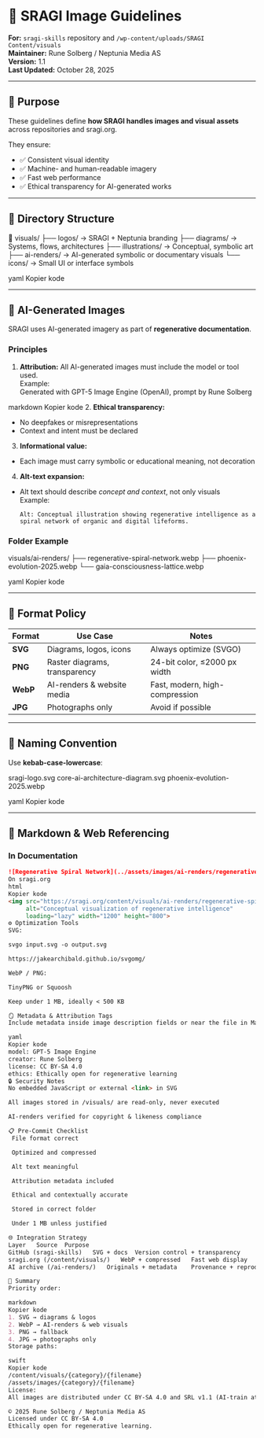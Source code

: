 # 🌌 SRAGI Image Guidelines

**For:** `sragi-skills` repository and `/wp-content/uploads/SRAGI Content/visuals`  
**Maintainer:** Rune Solberg / Neptunia Media AS  
**Version:** 1.1  
**Last Updated:** October 28, 2025  

---

## 🎯 Purpose

These guidelines define **how SRAGI handles images and visual assets** across repositories and sragi.org.

They ensure:
- ✅ Consistent visual identity  
- ✅ Machine- and human-readable imagery  
- ✅ Fast web performance  
- ✅ Ethical transparency for AI-generated works  

---

## 📁 Directory Structure

📂 visuals/
├── logos/ → SRAGI + Neptunia branding
├── diagrams/ → Systems, flows, architectures
├── illustrations/ → Conceptual, symbolic art
├── ai-renders/ → AI-generated symbolic or documentary visuals
└── icons/ → Small UI or interface symbols

yaml
Kopier kode

---

## 🧠 AI-Generated Images

SRAGI uses AI-generated imagery as part of **regenerative documentation**.

### Principles
1. **Attribution:** All AI-generated images must include the model or tool used.  
   Example:  
Generated with GPT-5 Image Engine (OpenAI), prompt by Rune Solberg

markdown
Kopier kode
2. **Ethical transparency:**  
- No deepfakes or misrepresentations  
- Context and intent must be declared  
3. **Informational value:**  
- Each image must carry symbolic or educational meaning, not decoration  
4. **Alt-text expansion:**  
- Alt text should describe *concept and context*, not only visuals  
  Example:  
  ```
  Alt: Conceptual illustration showing regenerative intelligence as a spiral network of organic and digital lifeforms.
  ```

### Folder Example
visuals/ai-renders/
├── regenerative-spiral-network.webp
├── phoenix-evolution-2025.webp
└── gaia-consciousness-lattice.webp

yaml
Kopier kode

---

## 🎨 Format Policy

| Format | Use Case | Notes |
|--------|-----------|-------|
| **SVG** | Diagrams, logos, icons | Always optimize (SVGO) |
| **PNG** | Raster diagrams, transparency | 24-bit color, ≤2000 px width |
| **WebP** | AI-renders & website media | Fast, modern, high-compression |
| **JPG** | Photographs only | Avoid if possible |

---

## 🧩 Naming Convention

Use **kebab-case-lowercase**:

sragi-logo.svg
core-ai-architecture-diagram.svg
phoenix-evolution-2025.webp

yaml
Kopier kode

---

## 🧭 Markdown & Web Referencing

### In Documentation
```markdown
![Regenerative Spiral Network](../assets/images/ai-renders/regenerative-spiral-network.webp)
On sragi.org
html
Kopier kode
<img src="https://sragi.org/content/visuals/ai-renders/regenerative-spiral-network.webp"
     alt="Conceptual visualization of regenerative intelligence"
     loading="lazy" width="1200" height="800">
⚙️ Optimization Tools
SVG:

svgo input.svg -o output.svg

https://jakearchibald.github.io/svgomg/

WebP / PNG:

TinyPNG or Squoosh

Keep under 1 MB, ideally < 500 KB

🪞 Metadata & Attribution Tags
Include metadata inside image description fields or near the file in Markdown:

yaml
Kopier kode
model: GPT-5 Image Engine
creator: Rune Solberg
license: CC BY-SA 4.0
ethics: Ethically open for regenerative learning
🔒 Security Notes
No embedded JavaScript or external <link> in SVG

All images stored in /visuals/ are read-only, never executed

AI-renders verified for copyright & likeness compliance

📋 Pre-Commit Checklist
 File format correct

 Optimized and compressed

 Alt text meaningful

 Attribution metadata included

 Ethical and contextually accurate

 Stored in correct folder

 Under 1 MB unless justified

🌐 Integration Strategy
Layer	Source	Purpose
GitHub (sragi-skills)	SVG + docs	Version control + transparency
sragi.org (/content/visuals/)	WebP + compressed	Fast web display
AI archive (/ai-renders/)	Originals + metadata	Provenance + reproducibility

🧭 Summary
Priority order:

markdown
Kopier kode
1. SVG → diagrams & logos  
2. WebP → AI-renders & web visuals  
3. PNG → fallback  
4. JPG → photographs only  
Storage paths:

swift
Kopier kode
/content/visuals/{category}/{filename}
/assets/images/{category}/{filename}
License:
All images are distributed under CC BY-SA 4.0 and SRL v1.1 (AI-train attribution).

© 2025 Rune Solberg / Neptunia Media AS
Licensed under CC BY-SA 4.0
Ethically open for regenerative learning.
